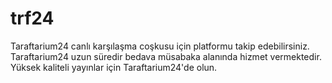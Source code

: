 # trf24
Taraftarium24 canlı karşılaşma coşkusu için platformu takip edebilirsiniz. Taraftarium24 uzun süredir bedava müsabaka alanında hizmet vermektedir. Yüksek kaliteli yayınlar için Taraftarium24'de olun.
